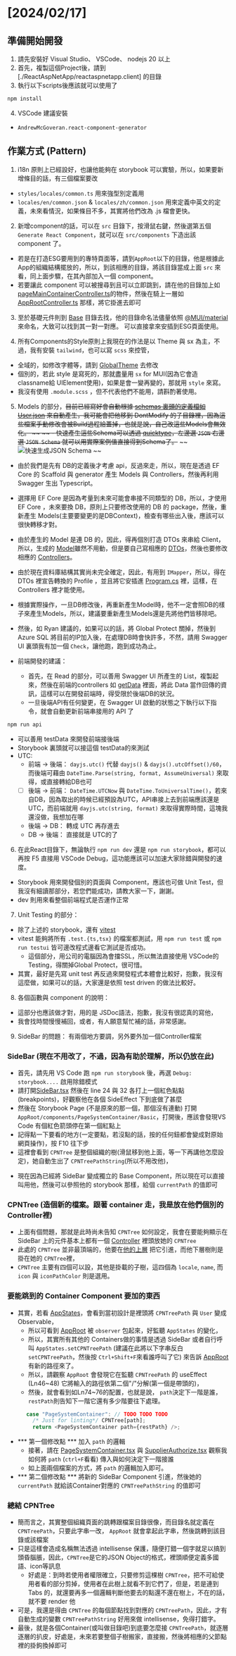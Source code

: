 # [2024/02/17] 
## 準備開始開發
1. 請先安裝好 Visual Studio、 VSCode、 nodejs 20 以上
2. 首先，複製這個Project後，請到 [./ReactAspNetApp/reactaspnetapp.client] 的目錄
3. 執行以下scripts後應該就可以使用了
``` powershell
npm install
```
4. VSCode 建議安裝 
- `AndrewMcGoveran.react-component-generator`

## 作業方式 (Pattern)
1. i18n 原則上已經設好，也讓他能夠在 storybook 可以實驗，所以，如果要新增條目的話，有三個檔案要改
- `styles/locales/common.ts`    用來強型別定義用
- `locales/en/common.json` & `locales/zh/common.json`  用來定義中英文的定義，未來看情況，如果條目不多，其實將他們改為 .js 檔會更快。

2. 新增component的話，可以在 `src` 目錄下，按滑鼠右鍵，然後選第五個 `Generate React Component`，就可以在 `src/components` 下造出該component 了。
- 若是在打造ESG要用到的專特頁面等，請到`AppRoot`以下的目錄，他是根據此App的組織結構擺放的，所以，到該相應的目錄，將該目錄當成上面 `src` 來看，同上面步驟，在其內部加入一個 component。
- 若要讓此 component 可以被搜尋到且可以立即跳到，請在他的目錄加上如 [pageMainContainerController.ts](./src/components/AppRoot/components/PageMainContainer/PageMainContainerController.ts)的物件，然後在騎上一層如 [AppRootController.ts](./src/components/AppRoot/AppRootController.ts) 那樣，將它掛進去即可

3. 至於基礎元件則到 [Base](./src/components/Base/) 目錄去找，他的目錄命名法儘量依照 [@MUI/material](https://mui.com/material-ui/) 來命名，大致可以找到其一對一對應。
可以直接拿來安插到ESG頁面使用。

4. 所有Components的Style原則上我現在的作法是以 Theme 與 sx 為主，不過，我有安裝 `tailwind`，也可以寫 `scss` 來控管，
- 全域的，如修改字體等，請到 [GlobalTheme](./src/styles/globalTheme.ts) 去修改
- 個別的，若此 style 是寫死的，那就盡量用 `sx` for MUI(因為它會造classname給 UIElement使用)，如果是會一變再變的，那就用 `style` 來寫。
- 我沒有使用 `.module.scss` ，但不代表他們不能用，請斟酌著使用。

5. Models 的部分，~~目前已經寫好會自動根據 [schemas 裏頭的定義檔如User.json](../modelSchemas/User.json) 來自動產生，我可能會把他移到 DontModify 的子目錄裡，因為這些檔案手動修改會被Build過程給蓋掉，也就是說，自己改這些Models會無效化。 ~~
~~ - 快速產生這些Schema可以透過 [quicktype](https://app.quicktype.io)，左邊選 `JSON` 右邊選 `JSON Schema` 就可以用實際案例值直接得到Schema了。~~
~~ ![快速生成JSON Schema](image.png) ~~
- 由於我們是先有 DB的定義後才考慮 api，反過來走，所以，現在是透過 EF Core 的 Scaffold 與 generator 產生 Models 與 Controllers，然後再利用 Swagger 生出 Typescript。
- 選擇用 EF Core 是因為考量到未來可能會串接不同類型的 DB，所以，才使用 EF Core ，未來要換 DB，原則上只要修改使用的 DB 的 package，然後，重新產生 Models(主要要變更的是DBContext)，檢查有哪些出入後，應該可以很快轉移才對。
- 由於產生的 Model 是連 DB 的，因此，得再個別打造 DTOs 來串給 Client，所以，生成的 [Model](../ReactAspNetApp.Server/Models/)雖然不用動，但是要自己寫相應的 [DTOs](../ReactAspNetApp.Server/DTOs/)，然後也要修改相應的 [Controllers](../ReactAspNetApp.Server/Controllers/)。
- 由於現在資料庫結構其實尚未完全確定，因此，有用到 `IMapper`，所以，得在 DTOs 裡宣告轉換的 Profile ，並且將它安插進 [Program.cs](../ReactAspNetApp.Server/Program.cs) 裡，這樣，在 Controllers 裡才能使用。
- 根據實際操作，一旦DB修改後，再重新產生Model時，他不一定會照DB的樣子來產生Models，所以，建議要重新產生Models還是先將他們皆移除吧。
- 然後，如 Ryan 建議的，如果可以的話，將 Global Protect 關掉，然後到 Azure SQL 將目前的IP加入後，在處理DB時會快許多，不然，請用 Swagger UI 裏頭我有加一個 `Check`，讓他跑，跑到成功為止。

- 前端開發的建議：
    * 首先，在 Read 的部分，可以善用 Swagger UI 所產生的 List，複製起來，然後在前端的controllers 如 [getData](src\controllers\SM_VAM\List\test\getData.ts) 裡面，將此 Data 當作回傳的資訊，這樣可以在開發前端時，得受限於後端DB的狀況。
    * 一旦後端API有任何變更，在 Swagger UI 啟動的狀態之下執行以下指令，就會自動更新前端串接用的 API 了
``` bash
npm run api
```
- 可以善用 testData 來開發前端接後端
- Storybook 裏頭就可以接這個 testData的來測試
- UTC:
    - 前端 -> 後端： `dayjs.utc()` 代替 `dayjs()`  & `dayjs().utcOffset()/60`，而後端可藉由 `DateTime.Parse(string, format, AssumeUniversal)` 來取得，或直接轉給DB也可
    - [ ] 後端 -> 前端： `DateTime.UTCNow` 與 `DateTime.ToUniversalTime()`，若來自DB，因為取出的時候已經預設為UTC，API串接上去到前端應該還是UTC，而前端就用 `dayjs.utc(string, format)` 來取得實際時間，這塊我還沒做，我想加在哪
    - 後端 -> DB： 轉成 UTC 再存進去
    - DB -> 後端： 直接就是 UTC的了
 
6. 在此React目錄下，無論執行 `npm run dev` 還是  `npm run storybook`，都可以再按 F5 直接用 VSCode Debug，這功能應該可以加速大家除錯與開發的速度。
- Storybook 用來開發個別的頁面與 Component，應該也可做 Unit Test，但我沒有細讀那部分，若您們能成功，請教大家一下，謝謝。
- dev 則用來看整個前端程式是否運作正常

7. Unit Testing 的部分：
- 除了上述的 storybook，還有 [vitest](https://vitest.dev)
- vitest 能夠將所有 `.test.{ts,tsx}` 的檔案都測試，用 `npm run test` 或 `npm run testui` 皆可邊改程式邊看它測試是否成功。
    - 這個部分，用公司的電腦因為會擋SSL，所以無法直接使用 VSCode的 Testing，得關掉Global Protect，很可惜。
- 其實，最好是先寫 unit test 再反過來開發程式本體會比較好，抱歉，我沒有這麼做，如果可以的話，大家還是依照 test driven 的做法比較好。

8. 各個函數與 component 的說明：
- 這部分也應該做才對，用的是 JSDoc語法，抱歉，我沒有很認真的寫他，
- 我會找時間慢慢補回，或者，有人願意幫忙補的話，非常感謝。

9. SideBar 的問題： 有兩個地方要調，另外要外加一個Controller檔案
### SideBar (現在不用改了，不過，因為有助於理解，所以仍放在此)
- 首先，請先用 VS Code 跑 `npm run storybook` 後，再選 `Debug: storybook....` 啟用除錯模式
- 請打開[SideBar.tsx](src\components\Base\components\SideBar\SideBar.tsx) 然後在 line 24 與 32 各打上一個紅色點點(breakpoints)，好觀察他在各個 SideEffect 下到底做了甚麼
- 然後在 Storybook Page (不是原來的那一個，那個沒有連動) 打開 `AppRoot/components/PageSystemContainer/Basic`，打開後，應該會發現VS Code 有個紅色箭頭停在第一個紅點上
- 記得點一下要看的地方(一定要點，若沒點的話，按的任何鈕都會變成對原始網頁操作)，按 F10 往下步
- 這裡會看到 `CPNTree` 是整個組織的樹(滑鼠移到他上面，等一下再講他怎麼設定)，她自動生出了 `CPNTreePathString`(所以不用改他)，
<!-- - *** 第一個修改點 *** 到時設定好 `CPNTree` 後，利用 intellisense 修改 line 27 的 `CPNTreePathString.PageSystemContainer.name` 為您的樹的根部
- 透過 F10 trace，可以看到 `listboxTable.current` 現在對到所有以他為開頭的 strings，
- 由於 `listboxTable` 是被我設為 React 的 `useRef`，所以他一改變，我下面那個 `useEffect`因為有監聽他，按 F5 就會跳到下個 breakpoint
- 往下 trace (F10) 一個，可以看見 `data` 往內看，最後的葉子們都有一個 `onClick`，這就是為何 ESGListbox 有辦法跳轉頁面的原因。
    * 所以，若您不想用這套邏輯，可以直接使用 ESGListbox 來創作，透過 `onClick` 來做含有他者的 Container 知道誰被click 也可，但這樣就無法在這棵樹裡頭管理，也就是說，更上層是看不到此處的樹，也無法快速跳轉到想要的樹或葉子
- Line 4 ~ 47 是在去掉不必要的樹的頂部，換成現在這一個，所以
- *** 第二個修改點 *** 將 Line 42 同樣也是 `CPNTreePathString.PageSystemContainer.name` 改成您的 (也許應該乾脆設個 const 讓他們倆個統一用同個參數，這樣，就只要改一個)
- 繼續按 F5 會發現跑兩次，這是因為是在 React 開發模式下會這樣
- *** 請複製此 `SideBar` 目錄到您的目錄的Components 裡，然後才做上述的兩個地方的變動。 *** -->
- 現在因為已經將 SideBar 變成獨立的 Base Component，所以現在可以直接叫用他，然後可以參照他的 storybook 那樣，給個 `currentPath` 的值即可

### CPNTree (造個新的檔案。跟著 container 走，我是放在他們個別的Controller裡)
- 上面有個問題，那就是此時尚未告知 `CPNTree` 如何設定，我會在要能夠顯示在 SideBar 上的元件基本上都有一個 [Controller](src\components\AppRoot\components\PageSystemContainer\PageSystemContainerController.tsx) 裡頭放她的 `CPNTree`
- 此處的 `CPNTree` 並非最頂端的，他要在[他的上層](src\components\AppRoot\AppRootController.ts) 把它引進，而他下層樹則是掛在她的 `CPNTree`裡，
- `CPNTree` 主要有四個可以設，其他是掛載的子樹，這四個為 `locale`, `name`, 而 `icon` 與 `iconPathColor` 則是選用。

### 要能跳到的 Container Component 要加的東西
- 其實，若看 [AppStates](src\controllers\AppController.ts)，會看到當初設計是裡頭將 `CPNTreePath` 與 `User` 變成 Observable，
    * 所以可看到 [AppRoot](src\components\AppRoot\AppRoot.tsx) 被 `observer` 包起來，好監聽 `AppStates` 的變化，
    * 所以，其實所有其他的 Containers做的事情是透過 SideBar 或者自行呼叫 `AppStates.setCPNTreePath` (建議在此將以下字串反白`setCPNTreePath`，然後按 `Ctrl+Shift+F`來看誰呼叫了它) 來告訴 [AppRoot](src\components\AppRoot\AppRoot.tsx) 有新的路徑來了。
    * 所以，請觀察 `AppRoot` 會發現它在監聽 `CPNTreePath` 的 useEffect (Ln46~48) 它將輸入的路徑依第二個"/"分解(第一個是帶頭的)，
    * 然後，就會看到如Ln74~76的配置，也就是說， `path`決定下一階是誰，`restPath`則告知下一階它還有多少階要往下處理。
``` typescript
      case "PageSystemContainer": // TODO TODO TODO
        /* Just for linting*/ CPNTree[path];
        return <PageSystemContainer path={restPath} />;
```
- *** 第一個修改點 *** 加入 `path` 的邏輯
    * 接著，請在 [PageSystemContainer.tsx](src\components\AppRoot\components\PageSystemContainer\PageSystemContainer.tsx) 與 [SupplierAuthorize.tsx](src\components\AppRoot\components\PageSystemContainer\components\SupplierAuthorize\SupplierAuthorize.tsx) 觀察我如何將 `path` (`ctrl+F`看看) 傳入與如何決定下一階接誰
    * 如上面兩個檔案的方式，將 `path` 的邏輯加入即可。
- *** 第二個修改點 *** 將新的 SideBar Component 引進，然後她的 `currentPath` 就給該Container對應的 `CPNTreePathString` 的值即可

### 總結 CPNTree
- 簡而言之，其實整個組織頁面的跳轉跟檔案目錄很像，而目錄名就定義在 `CPNTreePath`，只要此字串一改， `AppRoot` 就會拿起此字串，然後跳轉到該目錄或該檔案
- 只是這樣會造成名稱無法透過 intellisense 保護，隨便打錯一個字就足以搞到頭昏腦脹，因此，`CPNTree`是它的JSON Object的格式，裡頭順便定義多國語、icon等訊息
    * 好處是：到時若使用者權限確立，只要修剪這棵樹 `CPNTree`，把不可給使用者看的部分剪掉，使用者在此樹上就看不到它們了，但是，若是連到 Tabs 的，就還要再多一個邏輯判斷他要去的點還不還在樹上，不在的話，就不要 render 他
- 可是，我還是得由 `CPNTree` 的每個節點找到對應的 `CPNTreePath`，因此，才有自動生成的變數 `CPNTreePathString` 好用來做 intellisense，免得打錯字。
- 最後，就是各個Container(或叫做目錄吧)到底要怎麼接 `CPNTreePath`，就逐層逐層的扒皮，好處是，未來若要整個子樹搬家，直接搬，然後將相應的父節點裡的掛鉤換掉即可
